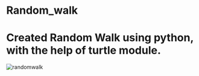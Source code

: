 # Random_walk
# Created Random Walk using python, with the help of turtle module.
![randomwalk](https://github.com/Swe-vijay-negi07/Random_walk/assets/111790656/22926e0d-63d9-4e4c-9894-f3f5eae37320)
